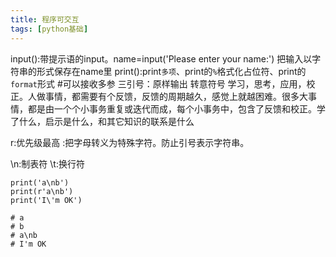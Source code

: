```yaml
---
title: 程序可交互
tags: [python基础]
---
```

input():带提示语的input。name=input('Please enter your name:') 把输入以字符串的形式保存在name里
print():print`多项`、print的`%`格式化占位符、print的`format`形式 #可以接收多参
三引号：原样输出
转意符号
学习，思考，应用，校正。人做事情，都需要有个反馈，反馈的周期越久，感觉上就越困难。很多大事情，都是由一个个小事务重复或迭代而成，每个小事务中，包含了反馈和校正。学了什么，启示是什么，和其它知识的联系是什么
<!-- more -->
r:优先级最高
\:把字母转义为特殊字符。防止引号表示字符串。

\n:制表符
\t:换行符
```PY
print('a\nb')
print(r'a\nb')
print('I\'m OK')

# a
# b
# a\nb
# I'm OK